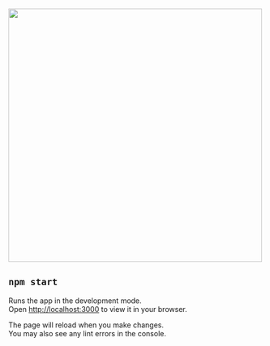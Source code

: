 
###

<img align="center" height="500" width="500" src=".src/assets/img/tela.png">

## `npm start`

Runs the app in the development mode.\
Open [http://localhost:3000](http://localhost:3000) to view it in your browser.

The page will reload when you make changes.\
You may also see any lint errors in the console.